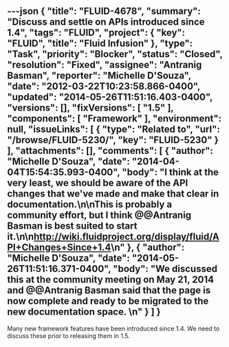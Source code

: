 ---json
{
  "title": "FLUID-4678",
  "summary": "Discuss and settle on APIs introduced since 1.4",
  "tags": "FLUID",
  "project": {
    "key": "FLUID",
    "title": "Fluid Infusion"
  },
  "type": "Task",
  "priority": "Blocker",
  "status": "Closed",
  "resolution": "Fixed",
  "assignee": "Antranig Basman",
  "reporter": "Michelle D'Souza",
  "date": "2012-03-22T10:23:58.866-0400",
  "updated": "2014-05-26T11:51:16.403-0400",
  "versions": [],
  "fixVersions": [
    "1.5"
  ],
  "components": [
    "Framework"
  ],
  "environment": null,
  "issueLinks": [
    {
      "type": "Related to",
      "url": "/browse/FLUID-5230/",
      "key": "FLUID-5230"
    }
  ],
  "attachments": [],
  "comments": [
    {
      "author": "Michelle D'Souza",
      "date": "2014-04-04T15:54:35.993-0400",
      "body": "I think at the very least, we should be aware of the API changes that we've made and make that clear in documentation.\n\nThis is probably a community effort, but I think @@Antranig Basman is best suited to start it.\n\n<http://wiki.fluidproject.org/display/fluid/API+Changes+Since+1.4>\n"
    },
    {
      "author": "Michelle D'Souza",
      "date": "2014-05-26T11:51:16.371-0400",
      "body": "We discussed this at the community meeting on May 21, 2014 and @@Antranig Basman said that the page is now complete and ready to be migrated to the new documentation space.&#x20;\n"
    }
  ]
}
---
Many new framework features have been introduced since 1.4. We need to discuss these prior to releasing them in 1.5.&#x20;

        